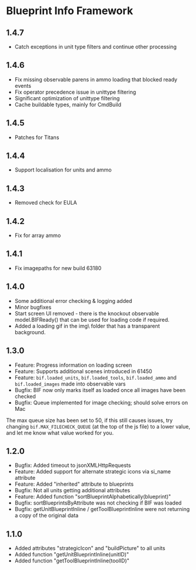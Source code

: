 # Blueprint Info Framework

## 1.4.7

- Catch exceptions in unit type filters and continue other processing

## 1.4.6

- Fix missing observable parens in ammo loading that blocked ready events
- Fix operator precedence issue in unittype filtering
- Significant optimization of unittype filtering
- Cache buildable types, mainly for CmdBuild

## 1.4.5

- Patches for Titans

## 1.4.4

- Support localisation for units and ammo

## 1.4.3

- Removed check for EULA

## 1.4.2

- Fix for array ammo

## 1.4.1

- Fix imagepaths for new build 63180

## 1.4.0

- Some additional error checking & logging added
- Minor bugfixes
- Start screen UI removed - there is the knockout observable model.BIFReady() that can be used for loading code if required.
- Added a loading gif in the img\ folder that has a transparent background.

## 1.3.0

- Feature: Progress information on loading screen
- Feature: Supports additional scenes introduced in 61450
- Feature: `bif.loaded_units`, `bif.loaded_tools`, `bif.loaded_ammo` and `bif.loaded_images` made into observable vars
- Bugfix: BIF now only marks itself as loaded once all images have been checked
- Bugfix: Queue implemented for image checking; should solve errors on Mac

The max queue size has been set to 50, if this still causes issues, try changing `bif.MAX_FILECHECK_QUEUE` (at the top of the js file) to a lower value, and let me know what value worked for you.

## 1.2.0

- Bugfix: Added timeout to jsonXMLHttpRequests
- Feature: Added support for alternate strategic icons via si_name attribute
- Feature: Added "inherited" attribute to blueprints
- Bugfix: Not all units getting additional attributes
- Feature: Added function "sortBlueprintAlphabetically(blueprint)"
- Bugfix: sortBlueprintsByAttribute was not checking if BIF was loaded
- Bugfix: getUnitBlueprintInline / getToolBlueprintInline were not returning a copy of the original data

## 1.1.0

- Added attributes "strategicIcon" and "buildPicture" to all units
- Added function "getUnitBlueprintInline(unitID)"
- Added function "getToolBlueprintInline(toolID)"
